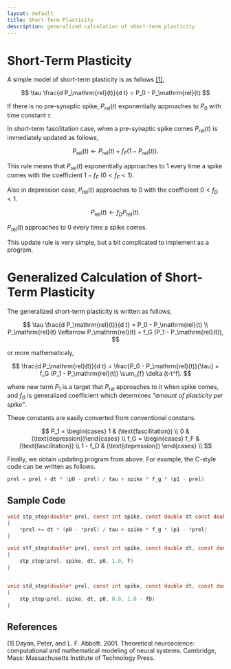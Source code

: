 ```yaml
---
layout: default
title: Short-Term Plasticity
description: generalized calculation of short-term plasticity
---
```


<script type="text/x-mathjax-config">MathJax.Hub.Config({tex2jax:{inlineMath:[['\$','\$'],['\\(','\\)']],processEscapes:true},CommonHTML: {matchFontHeight:false}});</script>
<script type="text/javascript" async src="https://cdnjs.cloudflare.com/ajax/libs/mathjax/2.7.1/MathJax.js?config=TeX-MML-AM_CHTML"></script>

# Short-Term Plasticity

A simple model of short-term plasticity is as follows [[1]](#1),

$$
\tau \frac{d P_\mathrm{rel}(t)}{d t} = P_0 - P_\mathrm{rel}(t)
$$

If there is no pre-synaptic spike, $P_\mathrm{rel}(t)$ exponentially approaches to $P_0$ with time constant $\tau$.

In short-term fascilitation case, when a pre-synaptic spike comes $P_\mathrm{rel}(t)$ is immediately updated as follows,

$$
P_\mathrm{rel}(t) \leftarrow P_\mathrm{rel}(t) + f_F (1 - P_\mathrm{rel}(t)).
$$

This rule means that $P_\mathrm{rel}(t)$ exponentially approaches to $1$ every time a spike comes with the coefficient $1 - f_F~(0 < f_F < 1)$.

Also in depression case, $P_\mathrm{rel}(t)$ approaches to $0$ with the coefficient $0 < f_D < 1$.

$$
P_\mathrm{rel}(t) \leftarrow f_D P_\mathrm{rel}(t).
$$

$P_\mathrm{rel}(t)$ approaches to $0$ every time a spike comes.

This update rule is very simple, but a bit complicated to implement as a program.

# Generalized Calculation of Short-Term Plasticity

The generalized short-term plasticity is written as follows,

$$
\tau \frac{d P_\mathrm{rel}(t)}{d t} = P_0 - P_\mathrm{rel}(t) \\
P_\mathrm{rel}(t) \leftarrow P_\mathrm{rel}(t) + f_G (P_1 - P_\mathrm{rel}(t)),
$$

or more mathematicaly,

$$
\frac{d P_\mathrm{rel}(t)}{d t} = \frac{P_0 - P_\mathrm{rel}(t)}{\tau} + f_G (P_1 - P_\mathrm{rel}(t)) \sum_{f} \delta (t-t^f).
$$

where new term $P_1$ is a target that $P_\mathrm{rel}$ approaches to it when spike comes, and $f_G$ is generalized coefficient which determines <em>"amount of plasticity per spike"</em>.

These constants are easily converted from conventional constans.

$$
P_1 = \begin{cases} 1 & (\text{fascilitation}) \\ 0 & (\text{depression})\end{cases} \\ 
f_G = \begin{cases} f_F & (\text{fascilitation}) \\ 1 - f_D & (\text{depression}) \end{cases} \\
$$

Finally, we obtain updating program from above.
For example, the C-style code can be written as follows.

```C
prel = prel + dt * (p0 - prel) / tau + spike * f_g * (p1 - prel)
```

## Sample Code

```C
void stp_step(double* prel, const int spike, const double dt const double p0, const double p1, const double f_g)
{
    *prel += dt * (p0 - *prel) / tau + spike * f_g * (p1 - *prel)
}

void stf_step(double* prel, const int spike, const double dt, const double p0, const double fF)
{
    stp_step(prel, spike, dt, p0, 1.0, f)
}


void std_step(double* prel, const int spike, const double dt, const double p0, const double fD)
{
    stp_step(prel, spike, dt, p0, 0.0, 1.0 - fD)
}
```


## References
<a id="1">[1]</a> 
Dayan, Peter, and L. F. Abbott. 2001.
Theoretical neuroscience: computational and mathematical modeling of neural systems.
Cambridge, Mass: Massachusetts Institute of Technology Press.
